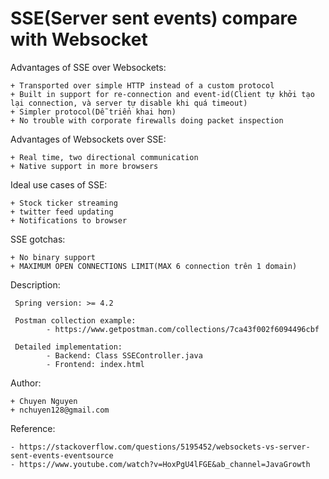 # SSE(Server sent events) compare with Websocket

Advantages of SSE over Websockets:

    + Transported over simple HTTP instead of a custom protocol
    + Built in support for re-connection and event-id(Client tự khởi tạo lại connection, và server tự disable khi quá timeout)
    + Simpler protocol(Dễ triển khai hơn)
    + No trouble with corporate firewalls doing packet inspection

Advantages of Websockets over SSE:

    + Real time, two directional communication
    + Native support in more browsers

Ideal use cases of SSE:

    + Stock ticker streaming
    + twitter feed updating
    + Notifications to browser

SSE gotchas:

    + No binary support
    + MAXIMUM OPEN CONNECTIONS LIMIT(MAX 6 connection trên 1 domain)

Description:

     Spring version: >= 4.2

     Postman collection example: 
            - https://www.getpostman.com/collections/7ca43f002f6094496cbf

     Detailed implementation: 
            - Backend: Class SSEController.java
            - Frontend: index.html

Author:

    + Chuyen Nguyen
    + nchuyen128@gmail.com

Reference:

    - https://stackoverflow.com/questions/5195452/websockets-vs-server-sent-events-eventsource
    - https://www.youtube.com/watch?v=HoxPgU4lFGE&ab_channel=JavaGrowth
